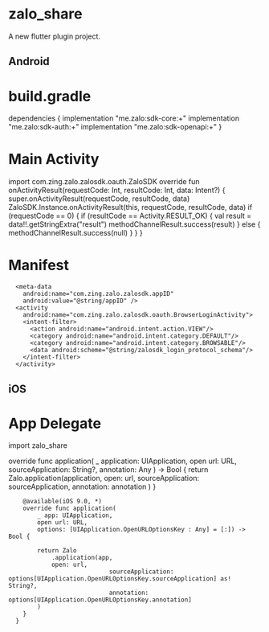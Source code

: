 # zalo_share

A new flutter plugin project.

## Android 

# build.gradle
dependencies {
    implementation "me.zalo:sdk-core:+"
    implementation "me.zalo:sdk-auth:+"
    implementation "me.zalo:sdk-openapi:+"
}
# Main Activity

import com.zing.zalo.zalosdk.oauth.ZaloSDK
override fun onActivityResult(requestCode: Int, resultCode: Int, data: Intent?) {
        super.onActivityResult(requestCode, resultCode, data)
      ZaloSDK.Instance.onActivityResult(this, requestCode, resultCode, data)
        if (requestCode == 0) {
            if (resultCode == Activity.RESULT_OK) {
                val result = data!!.getStringExtra("result")
                methodChannelResult.success(result)
            }
            else {
                methodChannelResult.success(null)
            }
        }
    }
    
# Manifest 
 <!-- ZALO -->
      <meta-data
        android:name="com.zing.zalo.zalosdk.appID"
        android:value="@string/appID" />
      <activity
        android:name="com.zing.zalo.zalosdk.oauth.BrowserLoginActivity">
        <intent-filter>
          <action android:name="android.intent.action.VIEW"/>
          <category android:name="android.intent.category.DEFAULT"/>
          <category android:name="android.intent.category.BROWSABLE"/>
          <data android:scheme="@string/zalosdk_login_protocol_schema"/>
        </intent-filter>
      </activity>

## iOS 
# App Delegate  
import zalo_share


 override func application(
            _ application: UIApplication,
            open url: URL,
            sourceApplication: String?,
            annotation: Any
        ) -> Bool {
            return Zalo.application(application,
                open: url,
                sourceApplication: sourceApplication,
                annotation: annotation
            )
        }

        @available(iOS 9.0, *)
        override func application(
            _ app: UIApplication,
            open url: URL,
            options: [UIApplication.OpenURLOptionsKey : Any] = [:]) -> Bool {

            return Zalo
                .application(app,
                open: url,
                                sourceApplication: options[UIApplication.OpenURLOptionsKey.sourceApplication] as! String?,
                                annotation: options[UIApplication.OpenURLOptionsKey.annotation]
            )
        }
      }
